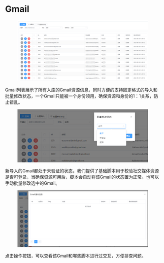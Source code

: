 # Gmail

<figure><img src="../../../.gitbook/assets/image (27).png" alt=""><figcaption></figcaption></figure>

Gmail列表展示了所有入库的Gmail资源信息，同时方便的支持固定格式的导入和批量修改状态，一个Gmail只能被一个身份领用，确保资源和身份的1：1关系，防止错乱。

<figure><img src="../../../.gitbook/assets/image (28).png" alt=""><figcaption></figcaption></figure>

新导入的Gmail都处于未验证的状态，我们提供了基础脚本用于校验社交媒体资源是否可登录，当确保资源可用后，脚本会自动将该Gmail的状态置为正常。也可以手动批量修改选中的Gmail。

<figure><img src="../../../.gitbook/assets/image (30).png" alt=""><figcaption></figcaption></figure>

点击操作按钮，可以查看该Gmail和哪些脚本进行过交互，方便排查问题。
